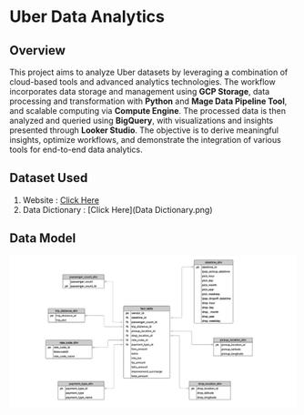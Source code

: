 # Uber Data Analytics

## Overview
This project aims to analyze Uber datasets by leveraging a combination of cloud-based tools and advanced analytics technologies. The workflow incorporates data storage and management using **GCP Storage**, data processing and transformation with **Python** and **Mage Data Pipeline Tool**, and scalable computing via **Compute Engine**. The processed data is then analyzed and queried using **BigQuery**, with visualizations and insights presented through **Looker Studio**. The objective is to derive meaningful insights, optimize workflows, and demonstrate the integration of various tools for end-to-end data analytics.


## Dataset Used
1. Website : [Click Here](https://www.nyc.gov/site/tlc/about/tlc-trip-record-data.page)
2. Data Dictionary : [Click Here](Data Dictionary.png)

## Data Model 

<img src="Data Model.png">
